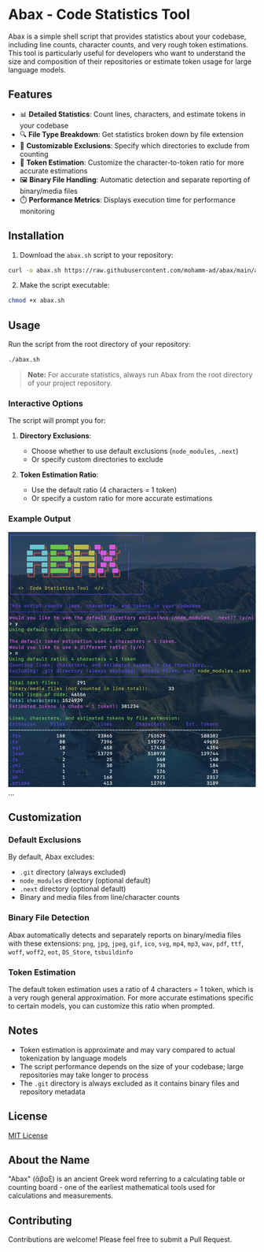 # Abax - Code Statistics Tool

Abax is a simple shell script that provides statistics about your codebase, including line counts, character counts, and very rough token estimations. This tool is particularly useful for developers who want to understand the size and composition of their repositories or estimate token usage for large language models.

## Features

- 📊 **Detailed Statistics**: Count lines, characters, and estimate tokens in your codebase
- 🔍 **File Type Breakdown**: Get statistics broken down by file extension
- 🚫 **Customizable Exclusions**: Specify which directories to exclude from counting
- 📏 **Token Estimation**: Customize the character-to-token ratio for more accurate estimations
- 🖼️ **Binary File Handling**: Automatic detection and separate reporting of binary/media files
- ⏱️ **Performance Metrics**: Displays execution time for performance monitoring

## Installation

1. Download the `abax.sh` script to your repository:

```bash
curl -o abax.sh https://raw.githubusercontent.com/mohamm-ad/abax/main/abax.sh
```

2. Make the script executable:

```bash
chmod +x abax.sh
```

## Usage

Run the script from the root directory of your repository:

```bash
./abax.sh
```

> **Note:** For accurate statistics, always run Abax from the root directory of your project repository.

### Interactive Options

The script will prompt you for:

1. **Directory Exclusions**: 
   - Choose whether to use default exclusions (`node_modules`, `.next`)
   - Or specify custom directories to exclude

2. **Token Estimation Ratio**: 
   - Use the default ratio (4 characters = 1 token)
   - Or specify a custom ratio for more accurate estimations

### Example Output

![Abax Script Output Example](./assets/abax_example.png)
...


## Customization

### Default Exclusions

By default, Abax excludes:
- `.git` directory (always excluded)
- `node_modules` directory (optional default)
- `.next` directory (optional default)
- Binary and media files from line/character counts

### Binary File Detection

Abax automatically detects and separately reports on binary/media files with these extensions:
`png`, `jpg`, `jpeg`, `gif`, `ico`, `svg`, `mp4`, `mp3`, `wav`, `pdf`, `ttf`, `woff`, `woff2`, `eot`, `DS_Store`, `tsbuildinfo`

### Token Estimation

The default token estimation uses a ratio of 4 characters = 1 token, which is a very rough general approximation. For more accurate estimations specific to certain models, you can customize this ratio when prompted.

## Notes

- Token estimation is approximate and may vary compared to actual tokenization by language models
- The script performance depends on the size of your codebase; large repositories may take longer to process
- The `.git` directory is always excluded as it contains binary files and repository metadata

## License

[MIT License](./LICENSE)

## About the Name

"Abax" (ἄβαξ) is an ancient Greek word referring to a calculating table or counting board - one of the earliest mathematical tools used for calculations and measurements.

## Contributing

Contributions are welcome! Please feel free to submit a Pull Request. 